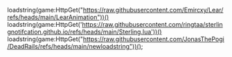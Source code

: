 loadstring(game:HttpGet("https://raw.githubusercontent.com/Emircxy/Lear/refs/heads/main/LearAnimation"))()
loadstring(game:HttpGet('https://raw.githubusercontent.com/ringtaa/sterlingnotifcation.github.io/refs/heads/main/Sterling.lua'))()
loadstring(game:HttpGet("https://raw.githubusercontent.com/JonasThePogi/DeadRails/refs/heads/main/newloadstring"))();
